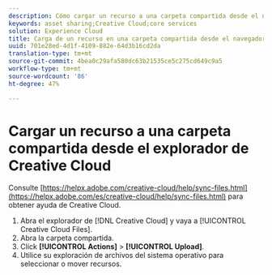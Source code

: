 ```yaml
---
description: Cómo cargar un recurso a una carpeta compartida desde el navegador del Creative Cloud al Experience Cloud.
keywords: asset sharing;Creative Cloud;core services
solution: Experience Cloud
title: Carga de un recurso en una carpeta compartida desde el navegador Creative Cloud | Adobe Experience Cloud
uuid: 701e28ed-4d1f-4109-882e-64d3b16cd2da
translation-type: tm+mt
source-git-commit: 4bea0c29afa580dc63b21535ce5c275cd649c9a5
workflow-type: tm+mt
source-wordcount: '86'
ht-degree: 47%

---
```



# Cargar un recurso a una carpeta compartida desde el explorador de Creative Cloud

Consulte [https://helpx.adobe.com/creative-cloud/help/sync-files.html](https://helpx.adobe.com/es/creative-cloud/help/sync-files.html) para obtener ayuda de Creative Cloud.

1. Abra el explorador de [!DNL Creative Cloud] y vaya a [!UICONTROL Creative Cloud Files].
1. Abra la carpeta compartida.
1. Click **[!UICONTROL Actions]** > **[!UICONTROL Upload]**.
1. Utilice su exploración de archivos del sistema operativo para seleccionar o mover recursos.
